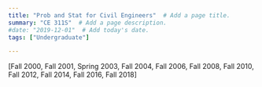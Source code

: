 ```yaml
---
title: "Prob and Stat for Civil Engineers"  # Add a page title.
summary: "CE 311S"  # Add a page description.
#date: "2019-12-01"  # Add today's date.
tags: ["Undergraduate"]

---
```

[Fall 2000, Fall 2001, Spring 2003, Fall 2004, Fall 2006, Fall 2008, Fall 2010, Fall 2012, Fall 2014, Fall 2016, Fall 2018]